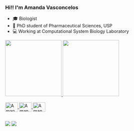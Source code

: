 ### Hi!! I'm Amanda Vasconcelos

- 🎓 Biologist
- 📝 PhD student of Pharmaceutical Sciences, USP
- 💻 Working at Computational System Biology Laboratory 

 <div>
  <a href="https://github.com/amandavscncls">
  <img height="180em" src="https://github-readme-stats.vercel.app/api?username=amandavscncls&show_icons=true&theme=dark&include_all_commits=true&count_private=true"/>
  <img height="180em" src="https://github-readme-stats.vercel.app/api/top-langs/?username=amandavscncls&layout=compact&langs_count=7&theme=dark"/>
</div>

 <div style="display: inline_block"><br>
  <img align="center" alt="Amanda-R" height="30" width="40" src="https://cdn.jsdelivr.net/gh/devicons/devicon/icons/r/r-original.svg">
  <img align="center" alt="Amanda-Bash" height="30" width="40" src="https://cdn.jsdelivr.net/gh/devicons/devicon/icons/bash/bash-original.svg">
  <img align="center" alt="Amanda-Ubuntu" height="30" width="40" src="https://cdn.jsdelivr.net/gh/devicons/devicon/icons/ubuntu/ubuntu-plain.svg">    
</div>
  
  ##
  
  <div> 
  <a href="mailto:amapereira19@gmail.com"><img src="https://img.shields.io/badge/Gmail-D14836?style=for-the-badge&logo=gmail&logoColor=white" target="_blank"></a>
  <a href="https://www.linkedin.com/in/amandapvasconcelos/" target="_blank"><img src="https://img.shields.io/badge/LinkedIn-0077B5?style=for-the-badge&logo=linkedin&logoColor=white" target="_blank"></a>
 </div>
